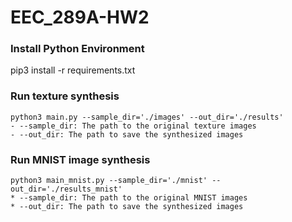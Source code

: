 # EEC_289A-HW2

### Install Python Environment
pip3 install -r requirements.txt

### Run texture synthesis
```
python3 main.py --sample_dir='./images' --out_dir='./results'
- --sample_dir: The path to the original texture images
- --out_dir: The path to save the synthesized images
```

### Run MNIST image synthesis
```
python3 main_mnist.py --sample_dir='./mnist' --out_dir='./results_mnist'
* --sample_dir: The path to the original MNIST images
* --out_dir: The path to save the synthesized images
```
